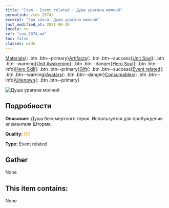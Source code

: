 ```yaml
---
title: "Item - Event related - Душа урагана молний"
permalink: /con_2074/
excerpt: "Эра хаоса  Душа урагана молний"
last_modified_at: 2021-06-30
locale: ru
ref: "con_2074.md"
toc: false
classes: wide
---
```

 [Materials](/ItemsRU/){: .btn .btn--primary}[Artifacts](/ItemsRU/Artifacts/){: .btn .btn--success}[Unit Soul](/ItemsRU/UnitSoul/){: .btn .btn--warning}[Unit Awakening](/ItemsRU/UnitAwakening/){: .btn .btn--danger}[Hero Soul](/ItemsRU/HeroSoul/){: .btn .btn--info}[Hero Skill](/ItemsRU/HeroSkill/){: .btn .btn--primary}[Gift](/ItemsRU/Gift/){: .btn .btn--success}[Event related](/ItemsRU/Events/){: .btn .btn--warning}[Avatars](/ItemsRU/Avatars/){: .btn .btn--danger}[Consumables](/ItemsRU/Consumables/){: .btn .btn--info}[Unknown](/ItemsRU/Unknown/){: .btn .btn--primary}

 ![Душа урагана молний](/images/t/juexing_902.jpg)

## Подробности
 **Описание:** Душа бессмертного героя. Используется для пробуждения элементаля Шторма.

 **Quality:** <span style="color: #FF8C00">OK</span>

 **Type:** Event related

## Gather

  None

## This item contains:

  None

